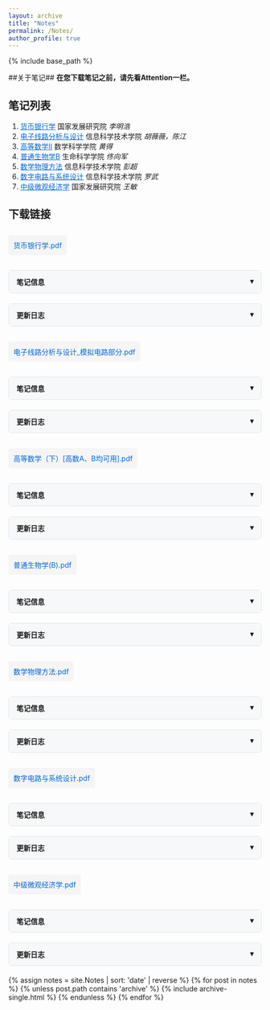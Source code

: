 ```yaml
---
layout: archive
title: "Notes"
permalink: /Notes/
author_profile: true
---
```


{% include base_path %}

<style>
  /* 折叠面板样式 */
  .accordion {
    border: 1px solid #e1e4e8;
    border-radius: 6px;
    margin: 20px 0;
  }
  .accordion-header {
    padding: 12px 15px;
    background: #f6f8fa;
    cursor: pointer;
    display: flex;
    justify-content: space-between;
    font-weight: 600;
  }
  .accordion-content {
    padding: 15px;
    display: none;
  }
  .accordion.active .accordion-content {
    display: block;
  }
  
  /* 下载链接样式 */
  .download-link {
    display: inline-block;
    padding: 10px;
    background: #f5f5f5;
    border-radius: 4px;
    color: #0366d6;
    text-decoration: none;
    margin: 10px 0;
  }
  
  /* 更新日志条目样式 */
  .update-entry {
    margin-bottom: 15px;
  }
  .update-date {
    font-weight: 500;
    color: #586069;
  }
  .update-title {
    font-weight: 600;
  }
  
  /* 新增：可点击的笔记列表样式 */
  .note-title {
    color: #0366d6;
    cursor: pointer;
    text-decoration: underline;
  }
  
  /* 新增：锚点目标样式 */
  .note-section {
    padding-top: 50px;
    margin-top: -50px;
  }
</style>

##关于笔记##
**在您下载笔记之前，请先看Attention一栏。**

<!-- 笔记列表 -->
## 笔记列表 ##
1. <span class="note-title" onclick="document.getElementById('note1').scrollIntoView({behavior: 'smooth'})">货币银行学</span> 国家发展研究院 *李明浩*
2. <span class="note-title" onclick="document.getElementById('note2').scrollIntoView({behavior: 'smooth'})">电子线路分析与设计</span> 信息科学技术学院 *胡薇薇，陈江*
3. <span class="note-title" onclick="document.getElementById('note3').scrollIntoView({behavior: 'smooth'})">高等数学II</span> 数学科学学院 *黄得*
4. <span class="note-title" onclick="document.getElementById('note4').scrollIntoView({behavior: 'smooth'})">普通生物学B</span> 生命科学学院 *佟向军*
5. <span class="note-title" onclick="document.getElementById('note5').scrollIntoView({behavior: 'smooth'})">数学物理方法</span> 信息科学技术学院 *彭超*
6. <span class="note-title" onclick="document.getElementById('note6').scrollIntoView({behavior: 'smooth'})">数字电路与系统设计</span> 信息科学技术学院 *罗武*
7. <span class="note-title" onclick="document.getElementById('note7').scrollIntoView({behavior: 'smooth'})">中级微观经济学</span> 国家发展研究院 *王敏*

## 下载链接 ##

<!-- 货币银行学 -->
<div id="note1" class="note-section"></div>
<a href="/files/货币银行学.pdf" download class="download-link">
货币银行学.pdf</a>

<!-- 笔记信息面板 -->
<div class="accordion">
  <div class="accordion-header" onclick="this.parentElement.classList.toggle('active')">
    <span>笔记信息</span>
    <span>▾</span>
  </div>
  <div class="accordion-content">
    <p>国家发展研究院课程，2024-2025第一学期，讲课内容以米什金货币金融学为主，有少量老师原创内容</p>
  </div>
</div>

<!-- 更新日志面板 -->
<div class="accordion">
  <div class="accordion-header" onclick="this.parentElement.classList.toggle('active')">
    <span>更新日志</span>
    <span>▾</span>
  </div>
  <div class="accordion-content">
    <div class="update-entry">
      <div class="update-date">2025-06-01</div>
      <div class="update-title">初始版本</div>
      <div>上传了一份笔记</div>
    </div>
  </div>
</div>

<!-- 电子线路分析与设计 -->
<div id="note2" class="note-section"></div>
<a href="/files/电子线路分析与设计_模拟电路部分.pdf" download class="download-link">
电子线路分析与设计_模拟电路部分.pdf</a>

<!-- 笔记信息面板 -->
<div class="accordion">
  <div class="accordion-header" onclick="this.parentElement.classList.toggle('active')">
    <span>笔记信息</span>
    <span>▾</span>
  </div>
  <div class="accordion-content">
    <p>信息科学技术学院ee专业：电路分析+模拟电路内容。2024-2025第一学期。本文档只有陈江老师讲述的模电部分。电路分析部分笔记整理出来后会及时更新。</p>
  </div>
</div>

<!-- 更新日志面板 -->
<div class="accordion">
  <div class="accordion-header" onclick="this.parentElement.classList.toggle('active')">
    <span>更新日志</span>
    <span>▾</span>
  </div>
  <div class="accordion-content">
    <div class="update-entry">
      <div class="update-date">2025-06-01</div>
      <div class="update-title">初始版本</div>
      <div>上传了一份笔记</div>
    </div>
  </div>
</div>

<!-- 高等数学II -->
<div id="note3" class="note-section"></div>
<a href="/files/高等数学_II_.pdf" download class="download-link">
高等数学（下）[高数A、B均可用].pdf</a>

<!-- 笔记信息面板 -->
<div class="accordion">
  <div class="accordion-header" onclick="this.parentElement.classList.toggle('active')">
    <span>笔记信息</span>
    <span>▾</span>
  </div>
  <div class="accordion-content">
    <p>数院公共课高等数学下册笔记，2024-2025第二学期。含有HD老师上课讲解内容和xhm数学分析讲义中的部分例题</p>
  </div>
</div>

<!-- 更新日志面板 -->
<div class="accordion">
  <div class="accordion-header" onclick="this.parentElement.classList.toggle('active')">
    <span>更新日志</span>
    <span>▾</span>
  </div>
  <div class="accordion-content">
    <div class="update-entry">
      <div class="update-date">2025-06-01</div>
      <div class="update-title">初始版本</div>
      <div>上传了一份笔记</div>
    </div>
  </div>
</div>

<!-- 普通生物学B -->
<div id="note4" class="note-section"></div>
<a href="/files/普通生物学_B_.pdf" download class="download-link">
普通生物学(B).pdf</a>

<!-- 笔记信息面板 -->
<div class="accordion">
  <div class="accordion-header" onclick="this.parentElement.classList.toggle('active')">
    <span>笔记信息</span>
    <span>▾</span>
  </div>
  <div class="accordion-content">
    <p>通选课，2024-2025第一学期。佟向军老师的普通生物学(B)，只看PPT完全不够，一定要多听课，文科生慎重报名，此文档内容也并不全面，可以参考大绿本普生。</p>
  </div>
</div>

<!-- 更新日志面板 -->
<div class="accordion">
  <div class="accordion-header" onclick="this.parentElement.classList.toggle('active')">
    <span>更新日志</span>
    <span>▾</span>
  </div>
  <div class="accordion-content">
    <div class="update-entry">
      <div class="update-date">2025-06-01</div>
      <div class="update-title">初始版本</div>
      <div>上传了一份笔记</div>
    </div>
  </div>
</div>

<!-- 数学物理方法 -->
<div id="note5" class="note-section"></div>
<a href="/files/数学物理方法.pdf" download class="download-link">
数学物理方法.pdf</a>

<!-- 笔记信息面板 -->
<div class="accordion">
  <div class="accordion-header" onclick="this.parentElement.classList.toggle('active')">
    <span>笔记信息</span>
    <span>▾</span>
  </div>
  <div class="accordion-content">
    <p>信科彭超老师开设。2024-2025第二学期。内容较为精简，一些比较重要的内容（PDE相关）老师也没有讲，因此若是其他院系，建议补充书籍观看。</p>
  </div>
</div>

<!-- 更新日志面板 -->
<div class="accordion">
  <div class="accordion-header" onclick="this.parentElement.classList.toggle('active')">
    <span>更新日志</span>
    <span>▾</span>
  </div>
  <div class="accordion-content">
    <div class="update-entry">
      <div class="update-date">2025-06-01</div>
      <div class="update-title">初始版本</div>
      <div>上传了一份笔记</div>
    </div>
  </div>
</div>

<!-- 数字电路与系统设计 -->
<div id="note6" class="note-section"></div>
<a href="/files/数字电路与系统设计.pdf" download class="download-link">
数字电路与系统设计.pdf</a>

<!-- 笔记信息面板 -->
<div class="accordion">
  <div class="accordion-header" onclick="this.parentElement.classList.toggle('active')">
    <span>笔记信息</span>
    <span>▾</span>
  </div>
  <div class="accordion-content">
    <p>信科ee罗武老师开设。2024-2025第二学期。强烈建议配合教材进行使用。本文档内的Verilog部分可以帮助读者更好上手Verilog。</p>
  </div>
</div>

<!-- 更新日志面板 -->
<div class="accordion">
  <div class="accordion-header" onclick="this.parentElement.classList.toggle('active')">
    <span>更新日志</span>
    <span>▾</span>
  </div>
  <div class="accordion-content">
    <div class="update-entry">
      <div class="update-date">2025-06-01</div>
      <div class="update-title">初始版本</div>
      <div>上传了一份笔记,内容不完整，暂时用于小班课分享</div>
    </div>
  </div>
</div>

<!-- 中级微观经济学 -->
<div id="note7" class="note-section"></div>
<a href="/files/中级微观经济学.pdf" download class="download-link">
中级微观经济学.pdf</a>

<!-- 笔记信息面板 -->
<div class="accordion">
  <div class="accordion-header" onclick="this.parentElement.classList.toggle('active')">
    <span>笔记信息</span>
    <span>▾</span>
  </div>
  <div class="accordion-content">
    <p>国发院王敏老师开设。2024-2025第二学期。内容与范里安几乎一致。</p>
  </div>
</div>

<!-- 更新日志面板 -->
<div class="accordion">
  <div class="accordion-header" onclick="this.parentElement.classList.toggle('active')">
    <span>更新日志</span>
    <span>▾</span>
  </div>
  <div class="accordion-content">
    <div class="update-entry">
      <div class="update-date">2025-06-01</div>
      <div class="update-title">初始版本</div>
      <div>上传了一份笔记</div>
    </div>
  </div>
</div>

{% assign notes = site.Notes | sort: 'date' | reverse %}
{% for post in notes %}
  {% unless post.path contains 'archive' %}
    {% include archive-single.html %}
  {% endunless %}
{% endfor %}